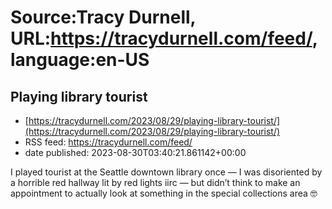 # Source:Tracy Durnell, URL:https://tracydurnell.com/feed/, language:en-US

## Playing library tourist
 - [https://tracydurnell.com/2023/08/29/playing-library-tourist/](https://tracydurnell.com/2023/08/29/playing-library-tourist/)
 - RSS feed: https://tracydurnell.com/feed/
 - date published: 2023-08-30T03:40:21.861142+00:00

I played tourist at the Seattle downtown library once &#8212; I was disoriented by a horrible red hallway lit by red lights iirc &#8212; but didn&#8217;t think to make an appointment to actually look at something in the special collections area 🤓

